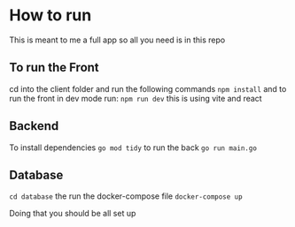 # How to run
This is meant to me a full app so all you need is in this repo

## To run the Front
cd into the client folder and run the following commands
` npm install `
and to run the front in dev mode run: 
`npm run dev`
this is using vite and react
## Backend
To install dependencies
`go mod tidy`
to run the back
`go run main.go`
## Database
`cd database`
the run the docker-compose file
`docker-compose up`


Doing that you should be all set up
